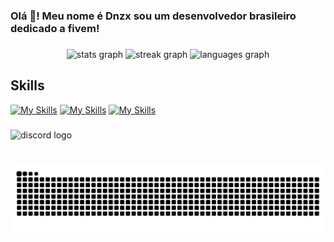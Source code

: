 <h3 align="left">Olá 👋! Meu nome é Dnzx sou um desenvolvedor brasileiro dedicado a fivem!</h3>

###

<div align="center">
  <img src="https://github-readme-stats.vercel.app/api?username=Dn099z1&hide_title=false&hide_rank=false&show_icons=true&include_all_commits=true&count_private=true&disable_animations=false&theme=gruvbox&locale=pt-br&hide_border=true" height="150" alt="stats graph"  />
  <img src="https://streak-stats.demolab.com?user=Dn099z1&locale=pt-br&mode=daily&theme=gruvbox&hide_border=true&border_radius=5" height="150" alt="streak graph"  />
  <img src="https://github-readme-stats.vercel.app/api/top-langs?username=Dn099z1&locale=pt-br&hide_title=true&layout=compact&card_width=320&langs_count=5&theme=gruvbox&hide_border=true" height="125" alt="languages graph"  />
</div>

###
## Skills
[![My Skills](https://skillicons.dev/icons?i=js,mysql,sass,nextjs,&perline=3)](https://skillicons.dev) 
[![My Skills](https://skillicons.dev/icons?i=supabase,nestjs,nodejs,&perline=3)](https://skillicons.dev)
[![My Skills](https://skillicons.dev/icons?i=ts,react,lua,&perline=3)](https://skillicons.dev)
###

<div align="left">
  <img src="https://img.shields.io/static/v1?message=Discord&logo=discord&label=&color=7289DA&logoColor=white&labelColor=&style=for-the-badge" height="35" alt="discord logo"  />
</div>

###

<br clear="both">

<img src="https://raw.githubusercontent.com/Dn099z1/Dn099z1/output/snake.svg" alt="Snake animation" />

###
